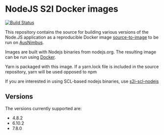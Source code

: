 # NodeJS S2I Docker images

[![Build Status](https://travis-ci.org/ausnimbus/s2i-nodejs.svg?branch=master)](https://travis-ci.org/ausnimbus/s2i-nodejs)

This repository contains the source for building various versions of
the Node.JS application as a reproducible Docker image
[source-to-image](https://github.com/openshift/source-to-image)
to be run on [AusNimbus](https://www.ausnimbus.com.au/).

Images are built with Nodejs binaries from nodejs.org.
The resulting image can be run using [Docker](http://docker.io).

Yarn is packaged with this image. If a yarn.lock file is included
in the source repository, yarn will be used opposed to npm

If you are interested in using SCL-based nodejs binaries, use [s2i-scl-nodejs](https://github.com/ausnimbus/s2i-scl-nodejs)

## Versions

The versions currently supported are:

- 4.8.2
- 6.10.2
- 7.8.0
